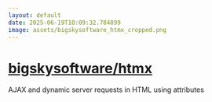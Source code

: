 ```yaml
---
layout: default
date: 2025-06-19T10:09:32.784899
image: assets/bigskysoftware_htmx_cropped.png
---
```


# [bigskysoftware/htmx](https://github.com/bigskysoftware/htmx)

AJAX and dynamic server requests in HTML using attributes
